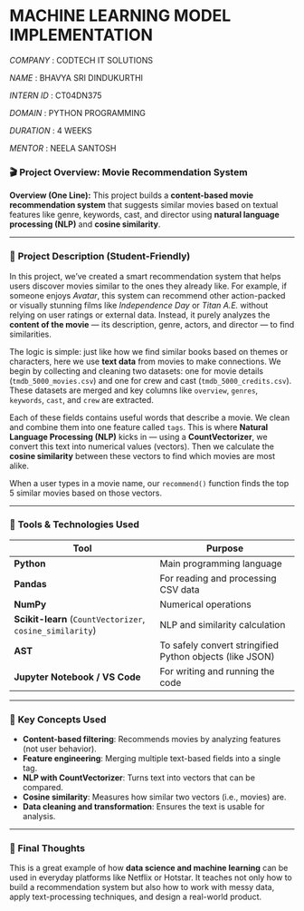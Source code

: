 #  MACHINE LEARNING MODEL IMPLEMENTATION

*COMPANY* : CODTECH IT SOLUTIONS

*NAME* : BHAVYA SRI DINDUKURTHI

*INTERN ID* : CT04DN375

*DOMAIN* : PYTHON PROGRAMMING

*DURATION* : 4 WEEKS

*MENTOR* : NEELA SANTOSH

### 🎬 **Project Overview: Movie Recommendation System**

**Overview (One Line):**
This project builds a **content-based movie recommendation system** that suggests similar movies based on textual features like genre, keywords, cast, and director using **natural language processing (NLP)** and **cosine similarity**.

---

### 📘 **Project Description (Student-Friendly)**

In this project, we’ve created a smart recommendation system that helps users discover movies similar to the ones they already like. For example, if someone enjoys *Avatar*, this system can recommend other action-packed or visually stunning films like *Independence Day* or *Titan A.E.* without relying on user ratings or external data. Instead, it purely analyzes the **content of the movie** — its description, genre, actors, and director — to find similarities.

The logic is simple: just like how we find similar books based on themes or characters, here we use **text data** from movies to make connections. We begin by collecting and cleaning two datasets: one for movie details (`tmdb_5000_movies.csv`) and one for crew and cast (`tmdb_5000_credits.csv`). These datasets are merged and key columns like `overview`, `genres`, `keywords`, `cast`, and `crew` are extracted.

Each of these fields contains useful words that describe a movie. We clean and combine them into one feature called `tags`. This is where **Natural Language Processing (NLP)** kicks in — using a **CountVectorizer**, we convert this text into numerical values (vectors). Then we calculate the **cosine similarity** between these vectors to find which movies are most alike.

When a user types in a movie name, our `recommend()` function finds the top 5 similar movies based on those vectors.

---

### 🧰 **Tools & Technologies Used**

| Tool                                                      | Purpose                                                  |
| --------------------------------------------------------- | -------------------------------------------------------- |
| **Python**                                                | Main programming language                                |
| **Pandas**                                                | For reading and processing CSV data                      |
| **NumPy**                                                 | Numerical operations                                     |
| **Scikit-learn** (`CountVectorizer`, `cosine_similarity`) | NLP and similarity calculation                           |
| **AST**                                                   | To safely convert stringified Python objects (like JSON) |
| **Jupyter Notebook / VS Code**                            | For writing and running the code                         |

---

### 🧠 **Key Concepts Used**

* **Content-based filtering**: Recommends movies by analyzing features (not user behavior).
* **Feature engineering**: Merging multiple text-based fields into a single tag.
* **NLP with CountVectorizer**: Turns text into vectors that can be compared.
* **Cosine similarity**: Measures how similar two vectors (i.e., movies) are.
* **Data cleaning and transformation**: Ensures the text is usable for analysis.

---

### 📌 Final Thoughts

This is a great example of how **data science and machine learning** can be used in everyday platforms like Netflix or Hotstar. It teaches not only how to build a recommendation system but also how to work with messy data, apply text-processing techniques, and design a real-world product.


